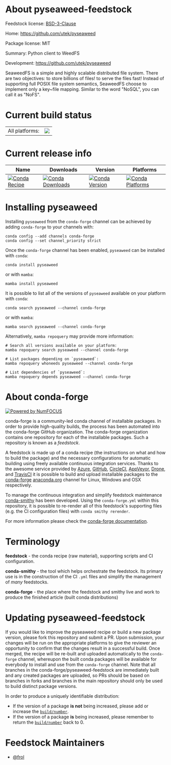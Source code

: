 About pyseaweed-feedstock
=========================

Feedstock license: [BSD-3-Clause](https://github.com/conda-forge/pyseaweed-feedstock/blob/main/LICENSE.txt)

Home: https://github.com/utek/pyseaweed

Package license: MIT

Summary: Python client to WeedFS

Development: https://github.com/utek/pyseaweed

SeaweedFS is a simple and highly scalable distributed file system. There
are two objectives: to store billions of files! to serve the files fast!
Instead of supporting full POSIX file system semantics, SeaweedFS choose to
implement only a key~file mapping. Similar to the word "NoSQL", you can
call it as "NoFS".


Current build status
====================


<table><tr><td>All platforms:</td>
    <td>
      <a href="https://dev.azure.com/conda-forge/feedstock-builds/_build/latest?definitionId=4141&branchName=main">
        <img src="https://dev.azure.com/conda-forge/feedstock-builds/_apis/build/status/pyseaweed-feedstock?branchName=main">
      </a>
    </td>
  </tr>
</table>

Current release info
====================

| Name | Downloads | Version | Platforms |
| --- | --- | --- | --- |
| [![Conda Recipe](https://img.shields.io/badge/recipe-pyseaweed-green.svg)](https://anaconda.org/conda-forge/pyseaweed) | [![Conda Downloads](https://img.shields.io/conda/dn/conda-forge/pyseaweed.svg)](https://anaconda.org/conda-forge/pyseaweed) | [![Conda Version](https://img.shields.io/conda/vn/conda-forge/pyseaweed.svg)](https://anaconda.org/conda-forge/pyseaweed) | [![Conda Platforms](https://img.shields.io/conda/pn/conda-forge/pyseaweed.svg)](https://anaconda.org/conda-forge/pyseaweed) |

Installing pyseaweed
====================

Installing `pyseaweed` from the `conda-forge` channel can be achieved by adding `conda-forge` to your channels with:

```
conda config --add channels conda-forge
conda config --set channel_priority strict
```

Once the `conda-forge` channel has been enabled, `pyseaweed` can be installed with `conda`:

```
conda install pyseaweed
```

or with `mamba`:

```
mamba install pyseaweed
```

It is possible to list all of the versions of `pyseaweed` available on your platform with `conda`:

```
conda search pyseaweed --channel conda-forge
```

or with `mamba`:

```
mamba search pyseaweed --channel conda-forge
```

Alternatively, `mamba repoquery` may provide more information:

```
# Search all versions available on your platform:
mamba repoquery search pyseaweed --channel conda-forge

# List packages depending on `pyseaweed`:
mamba repoquery whoneeds pyseaweed --channel conda-forge

# List dependencies of `pyseaweed`:
mamba repoquery depends pyseaweed --channel conda-forge
```


About conda-forge
=================

[![Powered by
NumFOCUS](https://img.shields.io/badge/powered%20by-NumFOCUS-orange.svg?style=flat&colorA=E1523D&colorB=007D8A)](https://numfocus.org)

conda-forge is a community-led conda channel of installable packages.
In order to provide high-quality builds, the process has been automated into the
conda-forge GitHub organization. The conda-forge organization contains one repository
for each of the installable packages. Such a repository is known as a *feedstock*.

A feedstock is made up of a conda recipe (the instructions on what and how to build
the package) and the necessary configurations for automatic building using freely
available continuous integration services. Thanks to the awesome service provided by
[Azure](https://azure.microsoft.com/en-us/services/devops/), [GitHub](https://github.com/),
[CircleCI](https://circleci.com/), [AppVeyor](https://www.appveyor.com/),
[Drone](https://cloud.drone.io/welcome), and [TravisCI](https://travis-ci.com/)
it is possible to build and upload installable packages to the
[conda-forge](https://anaconda.org/conda-forge) [anaconda.org](https://anaconda.org/)
channel for Linux, Windows and OSX respectively.

To manage the continuous integration and simplify feedstock maintenance
[conda-smithy](https://github.com/conda-forge/conda-smithy) has been developed.
Using the ``conda-forge.yml`` within this repository, it is possible to re-render all of
this feedstock's supporting files (e.g. the CI configuration files) with ``conda smithy rerender``.

For more information please check the [conda-forge documentation](https://conda-forge.org/docs/).

Terminology
===========

**feedstock** - the conda recipe (raw material), supporting scripts and CI configuration.

**conda-smithy** - the tool which helps orchestrate the feedstock.
                   Its primary use is in the construction of the CI ``.yml`` files
                   and simplify the management of *many* feedstocks.

**conda-forge** - the place where the feedstock and smithy live and work to
                  produce the finished article (built conda distributions)


Updating pyseaweed-feedstock
============================

If you would like to improve the pyseaweed recipe or build a new
package version, please fork this repository and submit a PR. Upon submission,
your changes will be run on the appropriate platforms to give the reviewer an
opportunity to confirm that the changes result in a successful build. Once
merged, the recipe will be re-built and uploaded automatically to the
`conda-forge` channel, whereupon the built conda packages will be available for
everybody to install and use from the `conda-forge` channel.
Note that all branches in the conda-forge/pyseaweed-feedstock are
immediately built and any created packages are uploaded, so PRs should be based
on branches in forks and branches in the main repository should only be used to
build distinct package versions.

In order to produce a uniquely identifiable distribution:
 * If the version of a package **is not** being increased, please add or increase
   the [``build/number``](https://docs.conda.io/projects/conda-build/en/latest/resources/define-metadata.html#build-number-and-string).
 * If the version of a package **is** being increased, please remember to return
   the [``build/number``](https://docs.conda.io/projects/conda-build/en/latest/resources/define-metadata.html#build-number-and-string)
   back to 0.

Feedstock Maintainers
=====================

* [@frol](https://github.com/frol/)

